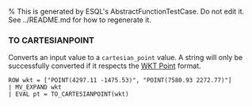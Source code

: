 % This is generated by ESQL's AbstractFunctionTestCase. Do not edit it. See ../README.md for how to regenerate it.

### TO CARTESIANPOINT
Converts an input value to a `cartesian_point` value.
A string will only be successfully converted if it respects the
[WKT Point](https://en.wikipedia.org/wiki/Well-known_text_representation_of_geometry) format.

```esql
ROW wkt = ["POINT(4297.11 -1475.53)", "POINT(7580.93 2272.77)"]
| MV_EXPAND wkt
| EVAL pt = TO_CARTESIANPOINT(wkt)
```

